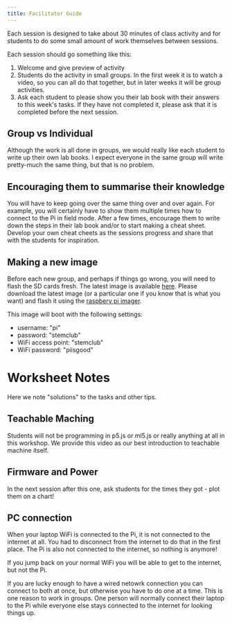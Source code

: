 ```yaml
---
title: Facilitator Guide
---
```


Each session is designed to take about 30 minutes of class activity and for students to do some small amount of work themselves between sessions.

Each session should go something like this:
  1. Welcome and give preview of activity
  2. Students do the activity in small groups.  In the first week it is to watch a video, so you can all do that together, but in later weeks it will be group activities.
  3. Ask each student to please show you their lab book with their answers to this week's tasks.  If they have not completed it, please ask that it is completed before the next session.

## Group vs Individual

Although the work is all done in groups, we would really like each student to write up their own lab books.  I expect everyone in the same group will write pretty-much the same thing, but that is no problem.

## Encouraging them to summarise their knowledge

You will have to keep going over the same thing over and over again.  For example, you will certainly have to show them multiple times how to connect to the Pi in field mode.  After a few times, encourage them to write down the steps in their lab book and/or to start making a cheat sheet.  Develop your own cheat cheets as the sessions progress and share that with the students for inspiration.

## Making a new image

Before each new group, and perhaps if things go wrong, you will need to flash the SD cards fresh.  The latest image is available [here](https://github.com/mqjasper/mq-pi-gen/releases).  Please download the latest image (or a particular one if you know that is what you want) and flash it using the [raspbery pi imager](https://www.raspberrypi.com/software/).

This image will boot with the following settings:
  * username: "pi"
  * password: "stemclub"
  * WiFi access point: "stemclub"
  * WiFi password: "piisgood"

# Worksheet Notes
Here we note "solutions" to the tasks and other tips.

## Teachable Maching

Students will not be programming in p5.js or ml5.js or really anything at all in this workshop.  We provide this video as our best introduction to teachable machine itself.

## Firmware and Power

In the next session after this one, ask students for the times they got - plot them on a chart!

## PC connection

When your laptop WiFi is connected to the Pi, it is not connected to the internet at all.  You had to disconnect from the internet to do that in the first place.  The Pi is also not connected to the internet, so nothing is anymore!

If you jump back on your normal WiFi you will be able to get to the internet, but not the Pi.

If you are lucky enough to have a wired netowrk connection you can connect to both at once, but otherwise you have to do one at a time.  This is one reason to work in groups.  One person will normally connect their laptop to the Pi while everyone else stays connected to the internet for looking things up.